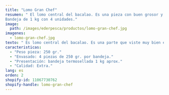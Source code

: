 ```yaml
---
title: "Lomo Gran Chef"
resumen: " El lomo central del bacalao. Es una pieza con buen grosor y que viste muy bien el plato, ya que es muy cuadrado.<br><br>
Bandeja de 1 kg con 4 unidades."
image:
  path: /images/ederpesca/productos/lomo-gran-chef.jpg
imagenes:
  - lomo-gran-chef.jpg
texto: " Es lomo central del bacalao. Es una parte que viste muy bien el plato, ya que es muy cuadrado."
caracteristicas:
  - "Peso pieza: 250 gr."
  - "Envasado: 4 piezas de 250 gr. por bandeja."
  - "Presentación: bandeja termosellada 1 kg aprox."
  - "Calidad: Extra."
lang: es
orden: 2
shopify-id: 11067730762
shopify-handle: lomo-gran-chef
---
```

